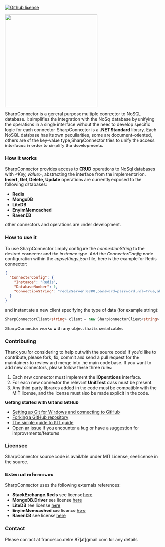 [![Github license](mit.svg)](https://github.com/engineering87/SharpConnector/blob/master/LICENSE)

<img src="https://github.com/engineering87/SharpConnector/blob/main/sharpconnector_logo.jpg" width="300">

SharpConnector is a general purpose multiple connector to NoSQL database. It simplifies the integration with the NoSql database by unifying the operations in a single interface without the need to develop specific logic for each connector. SharpConnector is a **.NET Standard** library.
Each NoSQL database has its own peculiarities, some are document-oriented, others are of the key-value type,SharpConnector tries to unify the access interfaces in order to simplify the developments.

### How it works
SharpConnector provides access to **CRUD** operations to NoSql databases with *<Key, Value>*, abstracting the interface from the implementation. **Insert, Get, Delete, Update** operations are currently exposed to the following databases:

* **Redis**
* **MongoDB**
* **LiteDB**
* **EnyimMemcached**
* **RavenDB**

other connectors and operations are under development.

### How to use it
To use SharpConnector simply configure the *connectionString* to the desired connector and the *instance* type.
Add the *ConnectorConfig* node configuration within the *appsettings.json* file, here is the example for Redis connector:

```json
{
  "ConnectorConfig": {
    "Instance": "Redis",
    "DatabaseNumber": 0,
    "ConnectionString": "redisServer:6380,password=password,ssl=True,abortConnect=False"
  }
}
```

and instantiate a new client specifying the type of data (for example string):

```csharp
SharpConnectorClient<string> client = new SharpConnectorClient<string>()
```

SharpConnector works with any object that is serializable.

### Contributing
Thank you for considering to help out with the source code!
If you'd like to contribute, please fork, fix, commit and send a pull request for the maintainers to review and merge into the main code base.
If you want to add new connectors, please follow these three rules: 

1) Each new connector must implement the **IOperations** interface.
2) For each new connector the relevant **UnitTest** class must be present.
3) Any third party libraries added in the code must be compatible with the MIT license, and the license must also be made explicit in the code.

**Getting started with Git and GitHub**

 * [Setting up Git for Windows and connecting to GitHub](http://help.github.com/win-set-up-git/)
 * [Forking a GitHub repository](http://help.github.com/fork-a-repo/)
 * [The simple guide to GIT guide](http://rogerdudler.github.com/git-guide/)
 * [Open an issue](https://github.com/engineering87/SharpConnector/issues) if you encounter a bug or have a suggestion for improvements/features

### Licensee
SharpConnector source code is available under MIT License, see license in the source.

### External references
SharpConnector uses the following externals references:
* **StackExchange.Redis** see license [here](https://github.com/StackExchange/StackExchange.Redis/blob/main/LICENSE)
* **MongoDB.Driver** see license [here](https://github.com/mongodb/mongo-csharp-driver/blob/master/License.txt)
* **LiteDB** see license [here](https://github.com/mbdavid/LiteDB/blob/master/LICENSE)
* **EnyimMemcached** see license [here](https://github.com/enyim/EnyimMemcached/blob/develop/LICENSE)
* **RavenDB** see license [here](https://github.com/ravendb/ravendb/blob/v5.2/LICENSE.txt)

### Contact
Please contact at francesco.delre.87[at]gmail.com for any details.
